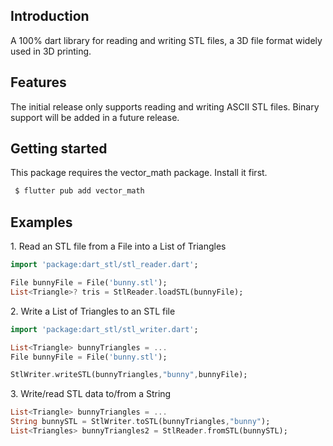 <!--
This README describes the package. If you publish this package to pub.dev,
this README's contents appear on the landing page for your package.

For information about how to write a good package README, see the guide for
[writing package pages](https://dart.dev/guides/libraries/writing-package-pages).

For general information about developing packages, see the Dart guide for
[creating packages](https://dart.dev/guides/libraries/create-library-packages)
and the Flutter guide for
[developing packages and plugins](https://flutter.dev/developing-packages).
-->

## Introduction

A 100% dart library for reading and writing STL files, a 3D file format widely used in 3D printing.

## Features

The initial release only supports reading and writing ASCII STL files.
Binary support will be added in a future release.


## Getting started

This package requires the vector_math package. Install it first.

```dart
 $ flutter pub add vector_math
```

## Examples

1\. Read an STL file from a File into a List of Triangles

```dart
import 'package:dart_stl/stl_reader.dart';

File bunnyFile = File('bunny.stl');
List<Triangle>? tris = StlReader.loadSTL(bunnyFile);
```

2\. Write a List of Triangles to an STL file

```dart
import 'package:dart_stl/stl_writer.dart';

List<Triangle> bunnyTriangles = ...
File bunnyFile = File('bunny.stl');

StlWriter.writeSTL(bunnyTriangles,"bunny",bunnyFile);

```

3\. Write/read STL data to/from a String
```dart
List<Triangle> bunnyTriangles = ...
String bunnySTL = StlWriter.toSTL(bunnyTriangles,"bunny");
List<Triangles> bunnyTriangles2 = StlReader.fromSTL(bunnySTL);
```
